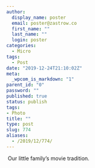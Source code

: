 ```yaml
---
author:
  display_name: poster
  email: poster@zastrow.co
  first_name: ""
  last_name: ""
  login: poster
categories:
  - Micro
tags:
  - Post
date: "2019-12-24T21:10:02Z"
meta:
  _wpcom_is_markdown: "1"
parent_id: "0"
password: ""
published: true
status: publish
tags:
- Photo
title: ""
type: post
slug: 774
aliases:
  - /2019/12/774/
---
```

<p><img src="/assets/2019/12/80715241_732142310609438_1355799946143361287_n.jpg?_nc_ht=scontent.cdninstagram.com&amp;_nc_ohc=DQfp65wODZwAX_yljAu&amp;oh=285d78f0920707a905b22242f0e6f02d&amp;oe=5E9B69B9" alt="" /> Our little family’s movie tradition.</p>
